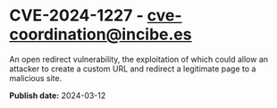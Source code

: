 # CVE-2024-1227 - cve-coordination@incibe.es

An open redirect vulnerability, the exploitation of which could allow an attacker to create a custom URL and redirect a legitimate page to a malicious site.

**Publish date:** 2024-03-12
